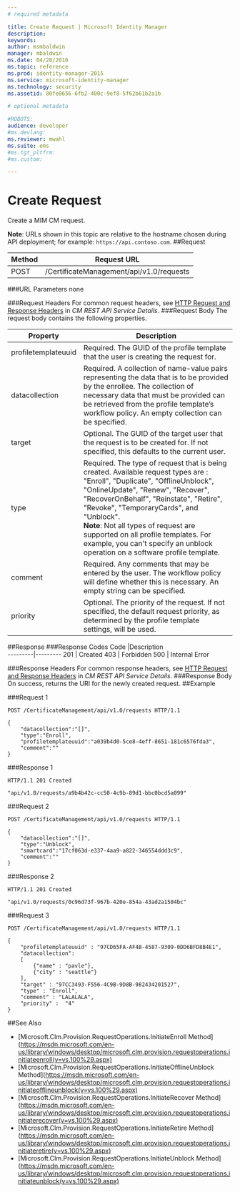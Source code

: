 ```yaml
---
# required metadata

title: Create Request | Microsoft Identity Manager
description:
keywords:
author: msmbaldwin
manager: mbaldwin
ms.date: 04/28/2016
ms.topic: reference
ms.prod: identity-manager-2015
ms.service: microsoft-identity-manager
ms.technology: security
ms.assetid: 80fe0656-6fb2-400c-9ef8-5f62b61b2a1b

# optional metadata

#ROBOTS:
audience: developer
#ms.devlang:
ms.reviewer: mwahl
ms.suite: ems
#ms.tgt_pltfrm:
#ms.custom:

---
```


# Create Request
Create a MIM CM request.

**Note**: URLs shown in this topic are relative to the hostname chosen during API deployment; for example: `https://api.contoso.com`.
##Request


Method  |Request URL  
---------|---------
POST     |/CertificateManagement/api/v1.0/requests

###URL Parameters
none

###Request Headers
For common request headers, see [HTTP Request and Response Headers](certificate-management-rest-api-service-details.md#HttpHeaders) in *CM REST API Service Details*.
###Request Body
The request body contains the following properties.

Property | Description
---------|-----------
profiletemplateuuid | Required. The GUID of the profile template that the user is creating the request for.
datacollection | Required. A collection of name-value pairs representing the data that is to be provided by the enrollee. The collection of necessary data that must be provided can be retrieved from the profile template’s workflow policy. An empty collection can be specified.
target | Optional. The GUID of the target user that the request is to be created for. If not specified, this defaults to the current user.
type | Required. The type of request that is being created. Available request types are : "Enroll", "Duplicate", "OfflineUnblock", "OnlineUpdate", "Renew", "Recover", "RecoverOnBehalf", "Reinstate", "Retire", "Revoke", "TemporaryCards", and "Unblock".<br/>**Note**: Not all types of request are supported on all profile templates. For example, you can't specify an unblock operation on a software profile template.
comment | Required. Any comments that may be entered by the user. The workflow policy will define whether this is necessary. An empty string can be specified.
priority | Optional. The priority of the request. If not specified, the default request priority, as determined by the profile template settings, will be used.


##Response
###Response Codes
Code  |Description  
---------|---------
201     | Created
403 | Forbidden
500 | Internal Error

###Response Headers
For common response headers, see [HTTP Request and Response Headers](certificate-management-rest-api-service-details.md#HttpHeaders) in *CM REST API Service Details*.
###Response Body
On success, returns the URI for the newly created request.
##Example

###Request 1
```
POST /CertificateManagement/api/v1.0/requests HTTP/1.1

{
    "datacollection":"[]",
    "type":"Enroll",
    "profiletemplateuuid":"a039b4d0-5ce8-4eff-8651-181c6576fda3",
    "comment":""
}
```
###Response 1
```
HTTP/1.1 201 Created

"api/v1.0/requests/a9b4b42c-cc50-4c9b-89d1-bbc0bcd5a099"
```
###Request 2
```
POST /CertificateManagement/api/v1.0/requests HTTP/1.1

{  
    "datacollection":"[]",
    "type":"Unblock",
    "smartcard":"17cf063d-e337-4aa9-a822-346554ddd3c9",
    "comment":""
}
```
###Response 2
```
HTTP/1.1 201 Created

"api/v1.0/requests/0c96d73f-967b-420e-854a-43ad2a1504bc"
```       

###Request 3
```
POST /CertificateManagement/api/v1.0/requests HTTP/1.1

{
    "profiletemplateuuid" : "97CD65FA-AF4B-4587-9309-0DD6BFD8B4E1",
    "datacollection":
    [
        {"name" : "pavle"},
        {"city" : "seattle"}
    ],
    "target" : "97CC3493-F556-4C9B-9D8B-982434201527",
    "type" : "Enroll",
    "comment" : "LALALALA",
    "priority" :  "4"
}
```
##See Also

- [Microsoft.Clm.Provision.RequestOperations.InitiateEnroll Method](https://msdn.microsoft.com/en-us/library/windows/desktop/microsoft.clm.provision.requestoperations.initiateenroll(v=vs.100%29.aspx)
- [Microsoft.Clm.Provision.RequestOperations.InitiateOfflineUnblock Method](https://msdn.microsoft.com/en-us/library/windows/desktop/microsoft.clm.provision.requestoperations.initiateofflineunblock(v=vs.100%29.aspx)
- [Microsoft.Clm.Provision.RequestOperations.InitiateRecover Method](https://msdn.microsoft.com/en-us/library/windows/desktop/microsoft.clm.provision.requestoperations.initiaterecover(v=vs.100%29.aspx)
- [Microsoft.Clm.Provision.RequestOperations.InitiateRetire Method](https://msdn.microsoft.com/en-us/library/windows/desktop/microsoft.clm.provision.requestoperations.initiateretire(v=vs.100%29.aspx)
- [Microsoft.Clm.Provision.RequestOperations.InitiateUnblock Method](https://msdn.microsoft.com/en-us/library/windows/desktop/microsoft.clm.provision.requestoperations.initiateunblock(v=vs.100%29.aspx)
